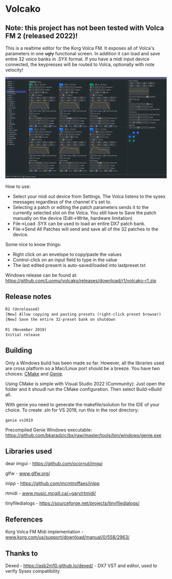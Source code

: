 # Volcako

## Note: this project has not been tested with Volca FM 2 (released 2022)!

This is a realtime editor for the Korg Volca FM. It exposes all of Volca's parameters in one ~~ugly~~ functional screen. In addition it can load and save entire 32 voice banks in .SYX format. If you have a midi input device connected, the keypresses will be routed to Volca, optionally with note velocity!

![Screenshot](docs/screenshot.png)

How to use:
- Select your midi out device from Settings. The Volca listens to the sysex messages regardless of the channel it's set to.
- Selecting a patch or editing the patch parameters sends it to the currently selected slot on the Volca. You still have to Save the patch manually on the device (Edit->Write, hardware limitation)
- File->Load .SYX can be used to load an entire DX7 patch bank.
- File->Send All Patches will send and save all of the 32 patches to the device.

Some nice to know things:
- Right click on an envelope to copy/paste the values
- Control-click on an input field to type in the value
- The last edited present is auto-saved/loaded into lastpreset.txt

Windows release can be found at: https://github.com/Luomu/volcako/releases/download/r1/volcako-r1.zip

## Release notes

```
R2 (Unreleased)
[New] Allow copying and pasting presets (right-click preset browser)
[New] Save the entire 32-preset bank on shutdown

R1 (November 2019)
Initial release
```

## Building

Only a Windows build has been made so far. However, all the libraries used are cross platform so a Mac/Linux port should be a breeze. You have two choices: [CMake](https://cmake.org/) and [Genie](https://github.com/bkaradzic/genie).

Using CMake is simple with Visual Studio 2022 (Community): Just open the folder and it shoudl run the CMake configuration. Then select Build->Build all.

With genie you need to generate the makefile/solution for the IDE of your choice. To create .sln for VS 2019, run this in the root directory:

```genie vs2019```

Precompiled Genie Windows executable: https://github.com/bkaradzic/bx/raw/master/tools/bin/windows/genie.exe

## Libraries used
dear imgui - https://github.com/ocornut/imgui

glfw - www.glfw.org/

inipp - https://github.com/mcmtroffaes/inipp

rtmidi - www.music.mcgill.ca/~gary/rtmidi/

tinyfiledialogs - https://sourceforge.net/projects/tinyfiledialogs/

## References
Korg Volca FM Midi implementation - www.korg.com/us/support/download/manual/0/558/2963/

## Thanks to
Dexed - https://asb2m10.github.io/dexed/ - DX7 VST and editor, used to verify Sysex compatibility
